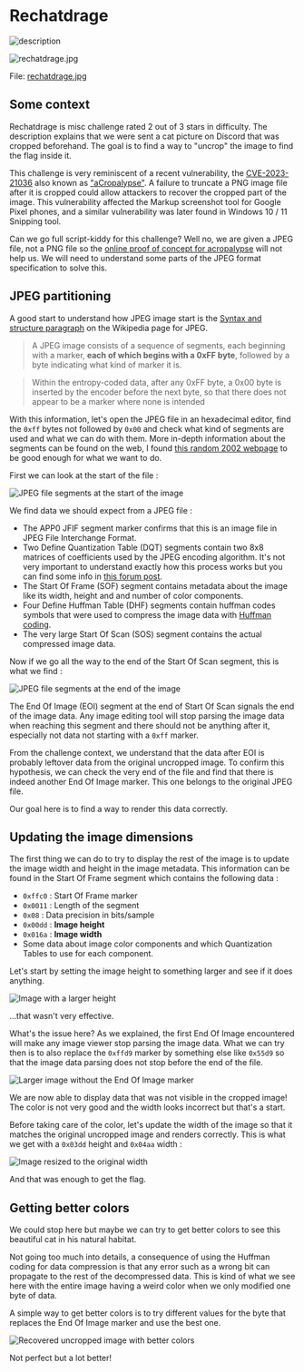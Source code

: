# Rechatdrage

![description](./images/description.png)

![rechatdrage.jpg](./rechatdrage.jpg)

File: [rechatdrage.jpg](./rechatdrage.jpg)

## Some context

Rechatdrage is misc challenge rated 2 out of 3 stars in difficulty. The description explains that we were sent a cat picture on Discord that was cropped beforehand. The goal is to find a way to "uncrop" the image to find the flag inside it.

This challenge is very reminiscent of a recent vulnerability, the [CVE-2023-21036](https://nvd.nist.gov/vuln/detail/cve-2023-21036) also known as ["aCropalypse"](https://en.wikipedia.org/wiki/ACropalypse). A failure to truncate a PNG image file after it is cropped could allow attackers to recover the cropped part of the image. This vulnerability affected the Markup screenshot tool for Google Pixel phones, and a similar vulnerability was later found in Windows 10 / 11 Snipping tool.

Can we go full script-kiddy for this challenge? Well no, we are given a JPEG file, not a PNG file so the [online proof of concept for acropalypse](https://acropalypse.app/) will not help us. We will need to understand some parts of the JPEG format specification to solve this.

## JPEG partitioning

A good start to understand how JPEG image start is the [Syntax and structure paragraph](https://en.wikipedia.org/wiki/JPEG#Syntax_and_structure) on the Wikipedia page for JPEG.

> A JPEG image consists of a sequence of segments, each beginning with a marker, **each of which begins with a 0xFF byte**, followed by a byte indicating what kind of marker it is. 

> Within the entropy-coded data, after any 0xFF byte, a 0x00 byte is inserted by the encoder before the next byte, so that there does not appear to be a marker where none is intended

With this information, let's open the JPEG file in an hexadecimal editor, find the `0xff` bytes not followed by `0x00` and check what kind of segments are used and what we can do with them. More in-depth information about the segments can be found on the web, I found [this random 2002 webpage](https://mykb.cipindanci.com/archive/SuperKB/1294/) to be good enough for what we want to do.

First we can look at the start of the file :

![JPEG file segments at the start of the image](./images/segments_start.png)

We find data we should expect from a JPEG file :
- The APP0 JFIF segment marker confirms that this is an image file in JPEG File Interchange Format.
- Two Define Quantization Table (DQT) segments contain two 8x8 matrices of coefficients used by the JPEG encoding algorithm. It's not very important to understand exactly how this process works but you can find some info in [this forum post](https://forum.doom9.org/showthread.php?t=54147&highlight=matrix).
- The Start Of Frame (SOF) segment contains metadata about the image like its width, height and and number of color components.
- Four Define Huffman Table (DHF) segments contain huffman codes symbols that were used to compress the image data with [Huffman coding](https://en.wikipedia.org/wiki/Huffman_coding).
- The very large Start Of Scan (SOS) segment contains the actual compressed image data.

Now if we go all the way to the end of the Start Of Scan segment, this is what we find :

![JPEG file segments at the end of the image](./images/segments_end.png)

The End Of Image (EOI) segment at the end of Start Of Scan signals the end of the image data. Any image editing tool will stop parsing the image data when reaching this segment and there should not be anything after it, especially not data not starting with a `0xff` marker.

From the challenge context, we understand that the data after EOI is probably leftover data from the original uncropped image. To confirm this hypothesis, we can check the very end of the file and find that there is indeed another End Of Image marker. This one belongs to the original JPEG file.

Our goal here is to find a way to render this data correctly.

## Updating the image dimensions

The first thing we can do to try to display the rest of the image is to update the image width and height in the image metadata. This information can be found in the Start Of Frame segment which contains the following data :
- `0xffc0` : Start Of Frame marker
- `0x0011` : Length of the segment
- `0x08` : Data precision in bits/sample
- `0x00dd` : **Image height**
- `0x016a` : **Image width**
- Some data about image color components and which Quantization Tables to use for each component.

Let's start by setting the image height to something larger and see if it does anything.

![Image with a larger height](./images/larger_height.jpg)

...that wasn't very effective.

What's the issue here? As we explained, the first End Of Image encountered will make any image viewer stop parsing the image data. What we can try then is to also replace the `0xffd9` marker by something else like `0x55d9` so that the image data parsing does not stop before the end of the file.

![Larger image without the End Of Image marker](./images/marker_removed.jpg)

We are now able to display data that was not visible in the cropped image! The color is not very good and the width looks incorrect but that's a start.

Before taking care of the color, let's update the width of the image so that it matches the original uncropped image and renders correctly. This is what we get with a `0x03dd` height and `0x04aa` width :

![Image resized to the original width](./images/resized.jpg)

And that was enough to get the flag.

## Getting better colors

We could stop here but maybe we can try to get better colors to see this beautiful cat in his natural habitat.

Not going too much into details, a consequence of using the Huffman coding for data compression is that any error such as a wrong bit can propagate to the rest of the decompressed data. This is kind of what we see here with the entire image having a weird color when we only modified one byte of data.

A simple way to get better colors is to try different values for the byte that replaces the End Of Image marker and use the best one.

![Recovered uncropped image with better colors](./images/recovered.jpg)

Not perfect but a lot better!